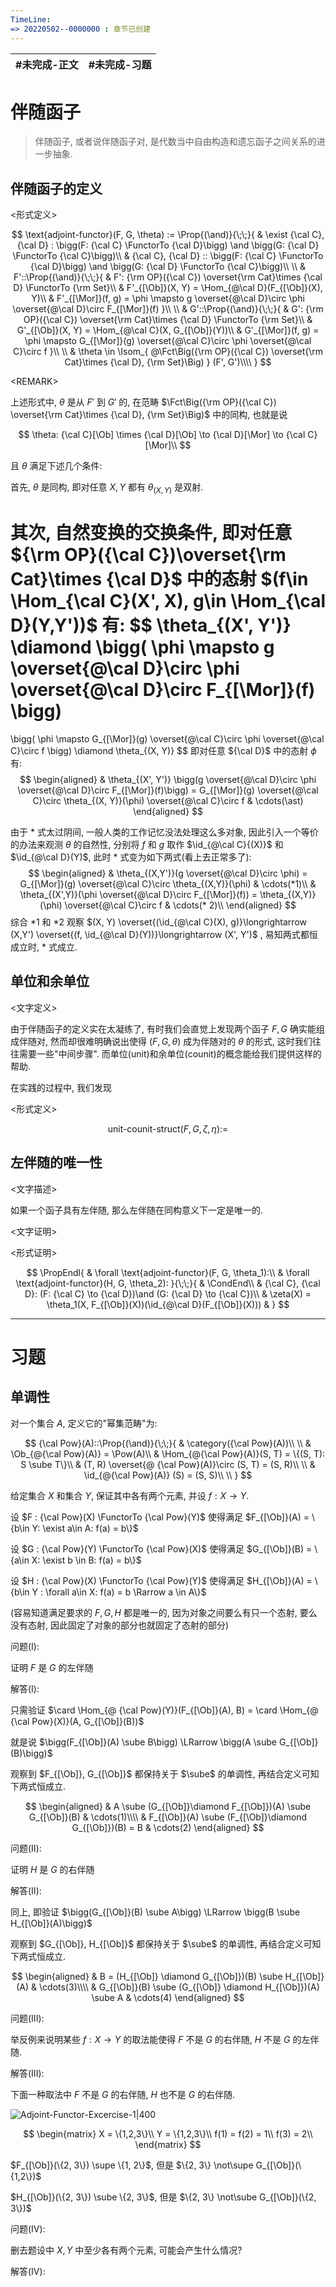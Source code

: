 ```yaml
---
TimeLine: 
=> 20220502--0000000 : 章节已创建
---
```

| #未完成-正文 | #未完成-习题 |
| ------------ | ------------ |

# 伴随函子

> 伴随函子, 或者说伴随函子对, 是代数当中自由构造和遗忘函子之间关系的进一步抽象. 


## 伴随函子的定义

\<形式定义\>

$$
\text{adjoint-functor}(F, G, \theta) :=
\Prop{(\and)}{\;\;}{
    & \exist {\cal C}, {\cal D} : 
        \bigg(F: {\cal C} \FunctorTo {\cal D}\bigg) \and 
        \bigg(G: {\cal D} \FunctorTo {\cal C}\bigg)\\
    & {\cal C}, {\cal D} :: 
        \bigg(F: {\cal C} \FunctorTo {\cal D}\bigg) \and 
        \bigg(G: {\cal D} \FunctorTo {\cal C}\bigg)\\
    \\
    & F'::\Prop{(\and)}{\;\;}{
        & F': {\rm OP}({\cal C}) \overset{\rm Cat}\times {\cal D} \FunctorTo {\rm Set}\\
        & F'_{[\Ob]}(X, Y) = \Hom_{@\cal D}(F_{[\Ob]}(X), Y)\\
        & F'_{[\Mor]}(f, g) = \phi \mapsto g \overset{@\cal D}\circ \phi \overset{@\cal D}\circ F_{[\Mor]}(f)
    }\\
    \\
    & G'::\Prop{(\and)}{\;\;}{
        & G': {\rm OP}({\cal C}) \overset{\rm Cat}\times {\cal D} \FunctorTo {\rm Set}\\
        & G'_{[\Ob]}(X, Y) = \Hom_{@\cal C}(X, G_{[\Ob]}(Y))\\
        & G'_{[\Mor]}(f, g) = \phi \mapsto G_{[\Mor]}(g) \overset{@\cal C}\circ \phi \overset{@\cal C}\circ f
    }\\
    \\
    & \theta \in \Isom_{
        @\Fct\Big({\rm OP}({\cal C}) \overset{\rm Cat}\times {\cal D}, {\rm Set}\Big)
    } (F', G')\\\\
}
$$

\<REMARK\>

上述形式中, $\theta$ 是从 $F'$ 到 $G'$ 的, 在范畴 $\Fct\Big({\rm OP}({\cal C}) \overset{\rm Cat}\times {\cal D}, {\rm Set}\Big)$ 中的同构, 也就是说

$$
\theta: {\cal C}[\Ob] \times {\cal D}[\Ob] \to {\cal D}[\Mor] \to {\cal C}[\Mor]\\
$$

且 $\theta$ 满足下述几个条件: 

首先, $\theta$ 是同构, 即对任意 $X, Y$ 都有 $\theta_{(X, Y)}$ 是双射. 

其次, 自然变换的交换条件, 即对任意 ${\rm OP}({\cal C})\overset{\rm Cat}\times {\cal D}$ 中的态射 $(f\in \Hom_{\cal C}(X', X), g\in \Hom_{\cal D}(Y,Y'))$ 有: 
$$
\theta_{(X', Y')} \diamond 
\bigg( \phi \mapsto g \overset{@\cal D}\circ \phi \overset{@\cal D}\circ F_{[\Mor]}(f) \bigg)
= 
\bigg( \phi \mapsto G_{[\Mor]}(g) \overset{@\cal C}\circ \phi \overset{@\cal C}\circ f \bigg) \diamond \theta_{(X, Y)}
$$
即对任意 ${\cal D}$ 中的态射 $\phi$ 有: 
$$
\begin{aligned}
& \theta_{(X', Y')} \bigg(g \overset{@\cal D}\circ \phi \overset{@\cal D}\circ F_{[\Mor]}(f)\bigg)
= G_{[\Mor]}(g) \overset{@\cal C}\circ \theta_{(X, Y)}(\phi) \overset{@\cal C}\circ f 
& \cdots(\ast)
\end{aligned}
$$

由于 $\ast$ 式太过阴间, 一般人类的工作记忆没法处理这么多对象, 因此引入一个等价的办法来观测 $\theta$ 的自然性, 分别将 $f$ 和 $g$ 取作 $\id_{@\cal C}{(X)}$ 和 $\id_{@\cal D}(Y)$, 此时 $\ast$ 式变为如下两式(看上去正常多了): 
$$
\begin{aligned}
    & \theta_{(X,Y')}(g \overset{@\cal D}\circ \phi) 
    = G_{[\Mor]}(g) \overset{@\cal C}\circ \theta_{(X,Y)}(\phi) & \cdots(*1)\\
    & \theta_{(X',Y)}(\phi \overset{@\cal D}\circ F_{[\Mor]}(f))  
    = \theta_{(X,Y)}(\phi) \overset{@\cal C}\circ  f & \cdots(* 2)\\
\end{aligned}
$$
综合 $*1$ 和 $*2$ 观察 $(X, Y) \overset{(\id_{@\cal C}(X), g)}\longrightarrow (X,Y') \overset{(f, \id_{@\cal D}(Y))}\longrightarrow (X', Y')$ , 易知两式都恒成立时, $\ast$ 式成立. 

## 单位和余单位

\<文字定义\>

由于伴随函子的定义实在太凝练了, 有时我们会直觉上发现两个函子 $F,G$ 确实能组成伴随对, 然而却很难明确说出使得 $(F,G, \theta)$ 成为伴随对的 $\theta$ 的形式, 这时我们往往需要一些"中间步骤". 而单位(unit)和余单位(counit)的概念能给我们提供这样的帮助. 

在实践的过程中, 我们发现

\<形式定义\>

$$
\text{unit-counit-struct}(F,G,\zeta, \eta) := 
$$

## 左伴随的唯一性

\<文字描述\>

如果一个函子具有左伴随, 那么左伴随在同构意义下一定是唯一的. 

\<文字证明\>

\<形式证明\>

$$
\PropEndl{
    & \forall \text{adjoint-functor}(F, G, \theta_1):\\
    & \forall \text{adjoint-functor}(H, G, \theta_2):
}{\;\;}{
    & \CondEnd\\
    & {\cal C}, {\cal D}: (F: {\cal C} \to {\cal D})\and (G: {\cal D} \to {\cal C})\\
    & \zeta(X) = \theta_1(X, F_{[\Ob]}(X))(\id_{@\cal D}(F_{[\Ob]}(X)))
    & 
}
$$


***

# 习题

## 单调性

对一个集合 $A$, 定义它的"幂集范畴"为: 

$$
{\cal Pow}(A)::\Prop{(\and)}{\;\;}{
    & \category({\cal Pow}(A))\\
    \\
    & \Ob_{@{\cal Pow}(A)} =  \Pow(A)\\
    & \Hom_{@{\cal Pow}(A)}(S, T) = \{(S, T): S \sube T\}\\
    & (T, R) \overset{@ {\cal Pow}(A)}\circ (S, T) = (S, R)\\
    \\
    & \id_{@{\cal Pow}(A)} (S) = (S, S)\\
    \\
}
$$

给定集合 $X$ 和集合 $Y$, 保证其中各有两个元素, 并设 $f: X \to Y$. 

设 $F : {\cal Pow}(X) \FunctorTo {\cal Pow}(Y)$ 使得满足 $F_{[\Ob]}(A) = \{b\in Y: \exist a\in A: f(a) = b\}$

设 $G : {\cal Pow}(Y) \FunctorTo {\cal Pow}(X)$ 使得满足 $G_{[\Ob]}(B) = \{a\in X: \exist b \in B: f(a) = b\}$ 

设 $H : {\cal Pow}(X) \FunctorTo {\cal Pow}(Y)$ 使得满足 $H_{[\Ob]}(A) = \{b\in Y : \forall a\in X: f(a) = b \Rarrow a \in A\}$ 

(容易知道满足要求的 $F,G,H$ 都是唯一的, 因为对象之间要么有只一个态射, 要么没有态射, 因此固定了对象的部分也就固定了态射的部分)

问题(I): 

证明 $F$ 是 $G$ 的左伴随

解答(I): 

只需验证 $\card \Hom_{@ {\cal Pow}(Y)}(F_{[\Ob]}(A), B) = \card \Hom_{@ {\cal Pow}(X)}(A, G_{[\Ob]}(B))$

就是说 $\bigg(F_{[\Ob]}(A) \sube B\bigg) \LRarrow \bigg(A \sube G_{[\Ob]}(B)\bigg)$ 

观察到 $F_{[\Ob]}, G_{[\Ob]}$ 都保持关于 $\sube$ 的单调性, 再结合定义可知下两式恒成立. 

$$
\begin{aligned}
& A \sube (G_{[\Ob]}\diamond F_{[\Ob]})(A) \sube G_{[\Ob]}(B) & \cdots(1)\\\\
& F_{[\Ob]}(A) \sube (F_{[\Ob]}\diamond G_{[\Ob]})(B) = B & \cdots(2)
\end{aligned}
$$ 


问题(II): 

证明 $H$ 是 $G$ 的右伴随

解答(II): 

同上, 即验证 $\bigg(G_{[\Ob]}(B) \sube A\bigg) \LRarrow \bigg(B \sube H_{[\Ob]}(A)\bigg)$

观察到 $G_{[\Ob]}, H_{[\Ob]}$ 都保持关于 $\sube$ 的单调性, 再结合定义可知下两式恒成立. 

$$
\begin{aligned}
& B = (H_{[\Ob]} \diamond G_{[\Ob]})(B) \sube H_{[\Ob]}(A) & \cdots(3)\\\\
& G_{[\Ob]}(B) \sube (G_{[\Ob]} \diamond H_{[\Ob]})(A) \sube A & \cdots(4)
\end{aligned}
$$

问题(III):  

举反例来说明某些 $f: X \to Y$ 的取法能使得 $F$ 不是 $G$ 的右伴随, $H$ 不是 $G$ 的左伴随. 

解答(III): 

下面一种取法中 $F$ 不是 $G$ 的右伴随, $H$ 也不是 $G$ 的右伴随. 

![Adjoint-Functor-Excercise-1|400](Adjoint-Functor-Excercise-1.png)

$$
\begin{matrix}
X = \{1,2,3\}\\
Y = \{1,2,3\}\\
f(1) = f(2) = 1\\
f(3) = 2\\
\end{matrix}
$$

$F_{[\Ob]}(\{2, 3\}) \supe \{1, 2\}$, 但是 $\{2, 3\} \not\supe G_{[\Ob]}(\{1,2\})$ 

$H_{[\Ob]}(\{2, 3\}) \sube \{2, 3\}$, 但是 $\{2, 3\} \not\sube G_{[\Ob]}(\{2, 3\})$

问题(IV):

删去题设中 $X, Y$ 中至少各有两个元素, 可能会产生什么情况?

解答(IV):

$$
$$